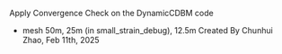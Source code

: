 Apply Convergence Check on the DynamicCDBM code
- mesh 50m, 25m (in small_strain_debug), 12.5m
Created By Chunhui Zhao, Feb 11th, 2025